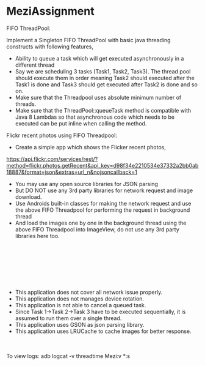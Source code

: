 # MeziAssignment

FIFO ThreadPool:

Implement a Singleton FIFO ThreadPool with basic java threading constructs with following features,

- Ability to queue a task which will get executed asynchronously in a different thread
- Say we are scheduling 3 tasks (Task1, Task2, Task3). The thread pool should execute them in order meaning Task2 should executed after the Task1 is done and Task3 should get executed after Task2 is done and so on.
- Make sure that the Threadpool uses absolute minimum number of threads.
- Make sure that the ThreadPool::queueTask method is compatible with Java 8 Lambdas so that asynchronous code which needs to be executed can be put inline when calling the method. 

Flickr recent photos using FIFO Threadpool:

- Create a simple app which shows the Flicker recent photos,

https://api.flickr.com/services/rest/?method=flickr.photos.getRecent&api_key=d98f34e2210534e37332a2bb0ab18887&format=json&extras=url_n&nojsoncallback=1

- You may use any open source libraries for JSON parsing
- But DO NOT use any 3rd party libraries for network request and image download. 
- Use Androids built-in classes for making the network request and use the above FIFO Threadpool for performing the request in background thread
- And load the images one by one in the background thread using the above FIFO Threadpool into ImageView, do not use any 3rd party libraries here too.


<br />
<br />
<br />
<br />
<br />
<br />

- This application does not cover all network issue properly.
- This application does not manages device rotation.
- This application is not able to cancel a queued task.
- Since Task 1->Task 2->Task 3 have to be executed sequentially, it is assumed to run them over a single thread.
- This application uses GSON as json parsing library.
- This application uses LRUCache to cache images for better response.
<br />
<br />
To view logs:
adb logcat -v threadtime Mezi:v *:s

